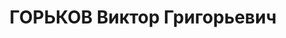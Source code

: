---
title: ГОРЬКОВ Виктор Григорьевич
description: 'Род. в 1904, Саратовская обл., Сердобский р-н, с. Голяевка, русский.
  Проживал: Челябинская обл., Кыштымский р-н, г. Карабаш. Рудоуправление, гл.механик

  Арестован 07.06.1937. Приговор: 31.12.1937 – ВМН. Расстрелян 31.12.1937'
---